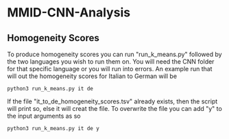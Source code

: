 # MMID-CNN-Analysis
## Homogeneity Scores

To produce homogeneity scores you can run "run_k_means.py" followed by the
two languages you wish to run them on. You will need the CNN folder for
that specific language or you will run into errors. An example run that will out
the homogeneity scores for Italian to German will be

```python3
python3 run_k_means.py it de
```

If the file "it_to_de_homogeneity_scores.tsv" already exists, then the script
will print so, else it will creat the file. To overwrite the file you can add
"y" to the input arguments as so

```python3
python3 run_k_means.py it de y
```
